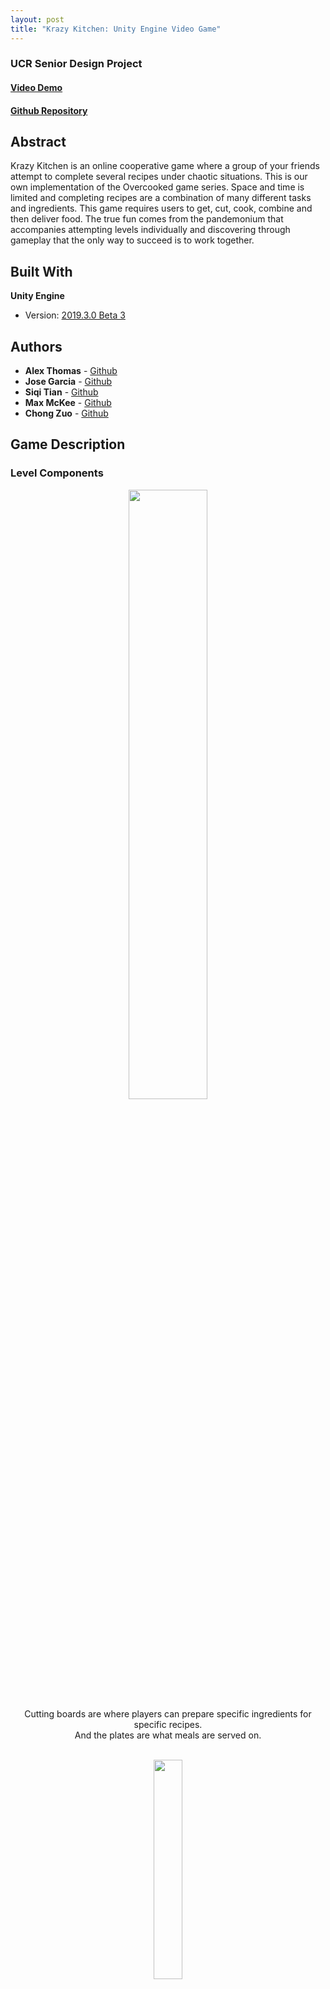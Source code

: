 ```yaml
---
layout: post
title: "Krazy Kitchen: Unity Engine Video Game"
---
```


### UCR Senior Design Project

#### [Video Demo](https://www.youtube.com/watch?v=16-g_YCpumI)
#### [Github Repository](https://github.com/athom031/KrazyKitchen)

## Abstract

Krazy Kitchen is an online cooperative game where a group of your friends attempt to complete several recipes under chaotic situations. This is our own implementation of the Overcooked game series. Space and time is limited and completing recipes are a combination of many different tasks and ingredients. This game requires users to get, cut, cook, combine and then deliver food. The true fun comes from the pandemonium that accompanies attempting levels individually and discovering through gameplay that the only way to succeed is to work together.

## Built With

**Unity Engine**
* Version: [2019.3.0 Beta 3](https://unity3d.com/unity/beta/2019.3.0b3)

## Authors

* **Alex Thomas** - [Github](https://github.com/athom031)
* **Jose Garcia** - [Github](https://github.com/LadyEbony)
* **Siqi Tian** - [Github](https://github.com/SiqiT)
* **Max McKee** - [Github](https://github.com/mmckee003)
* **Chong Zuo** - [Github](https://github.com/ChongZuo)


## Game Description

### Level Components
<div align="center">

<img src="{{ site.url }}/assets/Files/KrazyKitchen/plates.png" width = "50%"/> <br/>
Cutting boards are where players can prepare specific ingredients for specific recipes. <br/>And the plates are what meals are served on.
<br/><br/>

<img src="{{ site.url }}/assets/Files/KrazyKitchen/trashcan.png" width = "30%" /> <br/>
Cabinets with an exclamation point over it serve as garbage cans. Putting anything on these cabinets will kill the object, allowing you to clean up your kitchen before it gets too much in disarray.
<br/><br/>

<img src="{{ site.url }}/assets/Files/KrazyKitchen/cookingpot.png" width = "40%" /> <br/>
Stove tops allow our chefs to cook the needed ingredients to complete their recipes. Keeping ingredients too long will cause the food to become charred and no longer servable, so watch your food!
<br/><br/>

<img src="{{ site.url }}/assets/Files/KrazyKitchen/ingredients.png" width = "40%"/> <br/>
Ingredients are available in this design on top of item spawning cabinets. There is no limit to how many ingredients can be spawned. Try not to drown in fish!
<br/><br/>

<img src="{{ site.url }}/assets/Files/KrazyKitchen/timer.png" width = "30%"/> <br/>
A timer is available on every level to show how much time is left to complete recipes. This is independent of what recipe tasks are being given to the player and instead is dependent on the level itself. Completing the required number of recipes in the level time serves as beating the level.
<br/><br/>

<img src="{{ site.url }}/assets/Files/KrazyKitchen/recipes.png" width = "40%"/> <br/>
In the top left corner all of the tasks are located for the players with its specific recipe. Plating and delivering a meal will delete the task and update your score in the bottom left corner.
<br/><br/>

<img src="{{ site.url }}/assets/Files/KrazyKitchen/delivery.png" width = "40%"/> <br/>
These special cabinets are where we can deliver play-created meals. Once plated food is put on these cabinets, they are checked to see if the recipe has been met and then the score is incremented.
<br/><br/>

</div>

### Levels

<img src="{{ site.url }}/assets/Files/KrazyKitchen/level1.png"/> <br/>

#### Level 1
In our first level we stress the importance of working together right off the bat. Players spawn in one of the two areas. If you are in the top section, you are only able to spawn and cut ingredients. These prepared ingredients can be put on the middle island section to be picked up by players in the bottom section. If you are in the bottom section, you can get the prepared ingredients, cook and plate them accordingly. The delivery of recipes are in the bottom section as well.
<br/><br/>

<img src="{{ site.url }}/assets/Files/KrazyKitchen/level2.png"/> <br/>

#### Level 2
In our second level we open tasks up to the players’ discretion. Through the small window in the cabinets, players can switch sides. It is important to note that ingredients are on top and the cutting board is on the bottom. This level involves a lot of transferring ingredients back and forth to complete a recipe. So although now a player can individually complete recipes, working together will still allow the most efficient system.
<br/><br/>

<img src="{{ site.url }}/assets/Files/KrazyKitchen/level3.png"/> <br/>

#### Level 3
This level can prove to be the most frustrating without communication. Players can be clogged up in this claustrophobic environment and cannot rely on cabinet island transfers unlike before. The suggested gameplay for this level is to keep movement constant among teammates in the same circular direction. If players were to move clockwise, there would be no traffic congestion.
<br/><br/>

<img src="{{ site.url }}/assets/Files/KrazyKitchen/level4.png"/> <br/>

#### Level 4
In the final level of the game, players must test their abilities learned in the previous labels. Players must move within the tight channel to get ingredients to the other side. The throw feature can be used to great effect in this level.
<br/><br/>

### Characters

<div align="center">
<img src="{{ site.url }}/assets/Files/KrazyKitchen/player.png" width = "30%"/>
</div><br/>
When the game starts, each user is assigned the same character model. Depending on the order they connect to the server, their model will be a different color. There is no ability or task difference in the player model. Users can move their characters around and grab/drop an item. Users can also throw an item to other users in order to save more time.

### Gameplay

<div align="center">
<img src="{{ site.url }}/assets/Files/KrazyKitchen/controls.png" width = "70%"/>
</div><br/>
After all the players join the game, the game starts. Players have to cook meals based on the recipe to get corresponding points. <br/>
Users can use:

* W, A, S, D to control the character
* E to grab and drop items
* F to throw items.

## Implementation

**Game Engine** - Unity
* Version: [2019.3.0 Beta 3](https://unity3d.com/unity/beta/2019.3.0b3)

**Networking Framework** - Photon
* [Photon](https://www.photonengine.com/pun) <br/>

**Necessary Scripts**
* [UnitEntityManager](https://docs.unity3d.com/Packages/com.unity.entities@0.0/api/Unity.Entities.EntityManager.html)
* [Interactable](https://docs.unity3d.com/540/Documentation/ScriptReference/UI.Selectable-interactable.html)

## Inspiration:
[Overcooked](https://store.steampowered.com/app/448510/Overcooked/)- chaotic couch co-op cooking game
